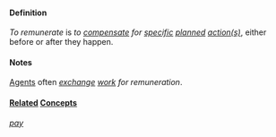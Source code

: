 #### Definition

*To remunerate* is *to [compensate](https://github.com/gcassel/Modular-Organization-Terminology/blob/master/terms/compensate.md) for [specific](https://github.com/gcassel/Modular-Organization-Terminology/blob/master/terms/specific.md) [planned](https://github.com/gcassel/Modular-Organization-Terminology/blob/master/terms/plan.md) [action(s)](https://github.com/gcassel/Modular-Organization-Terminology/blob/master/terms/action.md)*, either before or after they happen.

#### Notes

[Agents](https://github.com/gcassel/Modular-Organization-Terminology/blob/master/terms/agent.md) often *[exchange](https://github.com/gcassel/Modular-Organization-Terminology/blob/master/terms/exchange.md) [work](https://github.com/gcassel/Modular-Organization-Terminology/blob/master/terms/work.md) for remuneration*.

#### [Related](https://github.com/gcassel/Modular-Organization-Terminology/blob/master/terms/relationship.md) [Concepts](https://github.com/gcassel/Modular-Organization-Terminology/blob/master/terms/concept.md)

*[pay](https://github.com/gcassel/Modular-Organization-Terminology/blob/master/terms/pay.md)*
